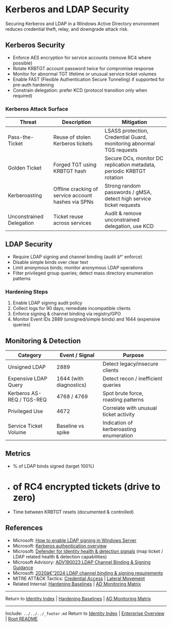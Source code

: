 ﻿---
Last Reviewed: 2025-09-03
Tags: kerberos, ldap, security, hardening, detection
---
# Kerberos and LDAP Security

Securing Kerberos and LDAP in a Windows Active Directory environment reduces credential theft, relay, and downgrade attack risk.

## Kerberos Security
- Enforce AES encryption for service accounts (remove RC4 where possible)
- Rotate KRBTGT account password twice for compromise response
- Monitor for abnormal TGT lifetime or unusual service ticket volumes
- Enable FAST (Flexible Authentication Secure Tunneling) if supported for pre-auth hardening
- Constrain delegation: prefer KCD (protocol transition only when required)

### Kerberos Attack Surface
| Threat | Description | Mitigation |
|--------|-------------|------------|
| Pass-the-Ticket | Reuse of stolen Kerberos tickets | LSASS protection, Credential Guard, monitoring abnormal TGS requests |
| Golden Ticket | Forged TGT using KRBTGT hash | Secure DCs, monitor DC replication metadata, periodic KRBTGT rotation |
| Kerberoasting | Offline cracking of service account hashes via SPNs | Strong random passwords / gMSA, detect high service ticket requests |
| Unconstrained Delegation | Ticket reuse across services | Audit & remove unconstrained delegation, use KCD |

## LDAP Security
- Require LDAP signing and channel binding (audit â†’ enforce)
- Disable simple binds over clear text
- Limit anonymous binds; monitor anonymous LDAP operations
- Filter privileged group queries; detect mass directory enumeration patterns

### Hardening Steps
1. Enable LDAP signing audit policy
2. Collect logs for 90 days; remediate incompatible clients
3. Enforce signing & channel binding via registry/GPO
4. Monitor Event IDs 2889 (unsigned/simple binds) and 1644 (expensive queries)

## Monitoring & Detection
| Category | Event / Signal | Purpose |
|----------|----------------|---------|
| Unsigned LDAP | 2889 | Detect legacy/insecure clients |
| Expensive LDAP Query | 1644 (with diagnostics) | Detect recon / inefficient queries |
| Kerberos AS-REQ / TGS-REQ | 4768 / 4769 | Spot brute force, roasting patterns |
| Privileged Use | 4672 | Correlate with unusual ticket activity |
| Service Ticket Volume | Baseline vs spike | Indication of kerberoasting enumeration |

## Metrics
- % of LDAP binds signed (target 100%)
- # of RC4 encrypted tickets (drive to zero)
- Time between KRBTGT resets (documented & controlled)

## References
- Microsoft: [How to enable LDAP signing in Windows Server](https://learn.microsoft.com/en-us/troubleshoot/windows-server/active-directory/enable-ldap-signing-in-windows-server)
- Microsoft: [Kerberos authentication overview](https://learn.microsoft.com/en-us/windows-server/security/kerberos/kerberos-authentication-overview)
- Microsoft: [Defender for Identity health & detection signals](https://learn.microsoft.com/en-us/defender-for-identity/health-alerts) (map ticket / LDAP related health & detection capabilities)
- Microsoft Advisory: [ADV190023 LDAP Channel Binding & Signing Guidance](https://portal.msrc.microsoft.com/security-guidance/advisory/ADV190023)
- Microsoft: [2020â€“2024 LDAP channel binding & signing requirements](https://support.microsoft.com/topic/2020-2023-and-2024-ldap-channel-binding-and-ldap-signing-requirements-for-windows-kb4520412-ef185fb8-00f7-167d-744c-f299a66fc00a)
- MITRE ATT&CK Tactics: [Credential Access](https://attack.mitre.org/tactics/TA0006/) | [Lateral Movement](https://attack.mitre.org/tactics/TA0008/)
- Related Internal: [Hardening Baselines](ad-hardening-baselines.md) | [AD Monitoring Matrix](../monitoring/active-directory-security-monitoring-matrix.md)

---
Return to [Identity Index](../_index.md) | [Hardening Baselines](../hardening/ad-hardening-baselines.md) | [AD Monitoring Matrix](../monitoring/active-directory-security-monitoring-matrix.md)

---
Include: `../../../_footer.md`
Return to [Identity Index](../_index.md) | [Enterprise Overview](../_index.md) | [Root README](../../README.md)
